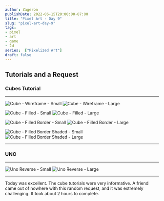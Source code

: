 ```yaml
---
author: Zageron
publishDate: 2022-06-15T20:00:00-07:00
title: "Pixel Art - Day 9"
slug: "pixel-art-day-9"
tags: 
- pixel
- art
- game
- 2d
series:  ["Pixelized Art"]
draft: false
---
```


## Tutorials and a Request

### Cubes Tutorial

----

![Cube - Wireframe - Small](011-cube-wireframe-tutorial-sm.png)
![Cube - Wireframe - Large](011-cube-wireframe-tutorial-lg.png)

![Cube - Filled - Small](012-cube-filled-tutorial-sm.png)
![Cube - Filled - Large](012-cube-filled-tutorial-lg.png)

![Cube - Filled Border - Small](013-cube-filled-border-tutorial-sm.png)
![Cube - Filled Border - Large](013-cube-filled-border-tutorial-lg.png)

![Cube - Filled Border Shaded - Small](014-cube-filled-border-shaded-tutorial-sm.png)
![Cube - Filled Border Shaded - Large](014-cube-filled-border-shaded-tutorial-lg.png)

----

### UNO

----

![Uno Reverse - Small](015-uno-reverse-sm.png)
![Uno Reverse - Large](015-uno-reverse-lg.png)

----

Today was excellent. The cube tutorials were very informative.
A friend came out of nowhere with this random request,
and it was extremely challenging.
It took about 2 hours to complete.
